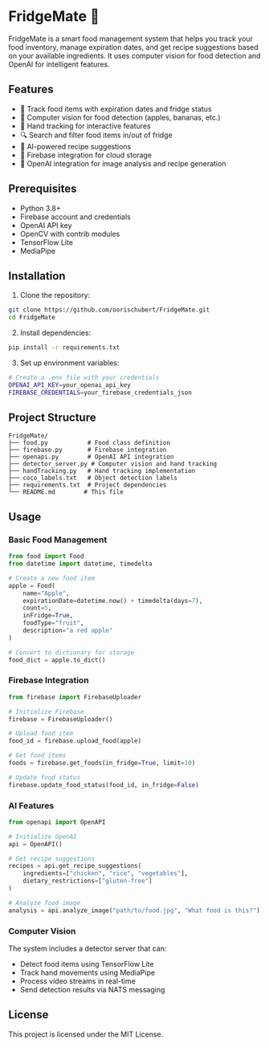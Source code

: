 # FridgeMate 🍎

FridgeMate is a smart food management system that helps you track your food inventory, manage expiration dates, and get recipe suggestions based on your available ingredients. It uses computer vision for food detection and OpenAI for intelligent features.

## Features

- 📝 Track food items with expiration dates and fridge status
- 📸 Computer vision for food detection (apples, bananas, etc.)
- 🤚 Hand tracking for interactive features
- 🔍 Search and filter food items in/out of fridge
- 🧠 AI-powered recipe suggestions
- 📱 Firebase integration for cloud storage
- 🤖 OpenAI integration for image analysis and recipe generation

## Prerequisites

- Python 3.8+
- Firebase account and credentials
- OpenAI API key
- OpenCV with contrib modules
- TensorFlow Lite
- MediaPipe

## Installation

1. Clone the repository:

```bash
git clone https://github.com/oorischubert/FridgeMate.git
cd FridgeMate
```

2. Install dependencies:

```bash
pip install -r requirements.txt
```

3. Set up environment variables:

```bash
# Create a .env file with your credentials
OPENAI_API_KEY=your_openai_api_key
FIREBASE_CREDENTIALS=your_firebase_credentials_json
```

## Project Structure

```
FridgeMate/
├── food.py           # Food class definition
├── firebase.py       # Firebase integration
├── openapi.py        # OpenAI API integration
├── detector_server.py # Computer vision and hand tracking
├── handTracking.py   # Hand tracking implementation
├── coco_labels.txt   # Object detection labels
├── requirements.txt  # Project dependencies
└── README.md        # This file
```

## Usage

### Basic Food Management

```python
from food import Food
from datetime import datetime, timedelta

# Create a new food item
apple = Food(
    name="Apple",
    expirationDate=datetime.now() + timedelta(days=7),
    count=5,
    inFridge=True,
    foodType="fruit",
    description="a red apple"
)

# Convert to dictionary for storage
food_dict = apple.to_dict()
```

### Firebase Integration

```python
from firebase import FirebaseUploader

# Initialize Firebase
firebase = FirebaseUploader()

# Upload food item
food_id = firebase.upload_food(apple)

# Get food items
foods = firebase.get_foods(in_fridge=True, limit=10)

# Update food status
firebase.update_food_status(food_id, in_fridge=False)
```

### AI Features

```python
from openapi import OpenAPI

# Initialize OpenAI
api = OpenAPI()

# Get recipe suggestions
recipes = api.get_recipe_suggestions(
    ingredients=["chicken", "rice", "vegetables"],
    dietary_restrictions=["gluten-free"]
)

# Analyze food image
analysis = api.analyze_image("path/to/food.jpg", "What food is this?")
```

### Computer Vision

The system includes a detector server that can:

- Detect food items using TensorFlow Lite
- Track hand movements using MediaPipe
- Process video streams in real-time
- Send detection results via NATS messaging

## License

This project is licensed under the MIT License.

